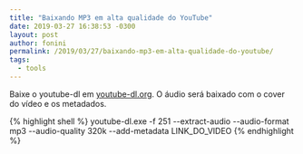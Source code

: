 ```yaml
---
title: "Baixando MP3 em alta qualidade do YouTube"
date: 2019-03-27 16:38:53 -0300
layout: post
author: fonini
permalink: /2019/03/27/baixando-mp3-em-alta-qualidade-do-youtube/
tags: 
  - tools
---
```


Baixe o youtube-dl em [youtube-dl.org](https://youtube-dl.org).
O áudio será baixado com o cover do vídeo e os metadados.

{% highlight shell %}
youtube-dl.exe -f 251 --extract-audio --audio-format mp3 --audio-quality 320k --add-metadata LINK_DO_VIDEO
{% endhighlight %}
